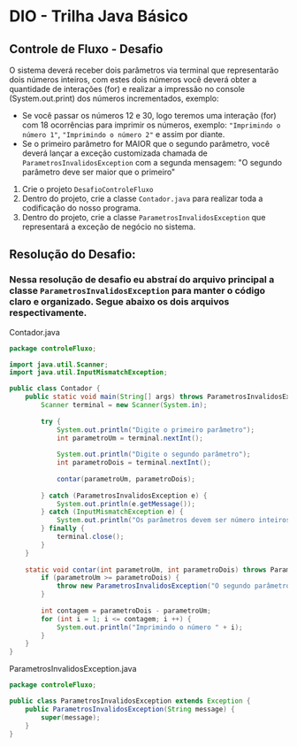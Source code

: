 # DIO - Trilha Java Básico

## Controle de Fluxo - Desafio

O sistema deverá receber dois parâmetros via terminal que representarão dois números inteiros, com estes dois números você deverá obter a quantidade de interações (for) e realizar a impressão no console (System.out.print) dos números incrementados, exemplo:

* Se você passar os números 12 e 30, logo teremos uma interação (for) com 18 ocorrências para imprimir os números, exemplo: `"Imprimindo o número 1"`, `"Imprimindo o número 2"` e assim por diante.
* Se o primeiro parâmetro for MAIOR que o segundo parâmetro, você deverá lançar a exceção customizada chamada de `ParametrosInvalidosException` com a segunda mensagem: "O segundo parâmetro deve ser maior que o primeiro"   

1. Crie o projeto `DesafioControleFluxo`
2. Dentro do projeto, crie a classe `Contador.java` para realizar toda a codificação do nosso programa.
3. Dentro do projeto, crie a classe `ParametrosInvalidosException` que representará a exceção de negócio no sistema. 


## Resolução do Desafio:

### Nessa resolução de desafio eu abstraí do arquivo principal a classe `ParametrosInvalidosException` para manter o código claro e organizado. Segue abaixo os dois arquivos respectivamente.

Contador.java
```java
package controleFluxo;

import java.util.Scanner;
import java.util.InputMismatchException;

public class Contador {
	public static void main(String[] args) throws ParametrosInvalidosException {
		Scanner terminal = new Scanner(System.in);
		
		try {
			System.out.println("Digite o primeiro parâmetro");
			int parametroUm = terminal.nextInt();
			
			System.out.println("Digite o segundo parâmetro");
			int parametroDois = terminal.nextInt();
			
			contar(parametroUm, parametroDois);
			
		} catch (ParametrosInvalidosException e) {
			System.out.println(e.getMessage());
		} catch (InputMismatchException e) {
			System.out.println("Os parâmetros devem ser número inteiros");
		} finally {
			terminal.close();
		}
	}
	
	static void contar(int parametroUm, int parametroDois) throws ParametrosInvalidosException {
		if (parametroUm >= parametroDois) {
			throw new ParametrosInvalidosException("O segundo parâmetro deve ser maior que o primeiro!");
		}
		
		int contagem = parametroDois - parametroUm;
		for (int i = 1; i <= contagem; i ++) {
			System.out.println("Imprimindo o número " + i);
		}
	}
}
```

ParametrosInvalidosException.java
```java
package controleFluxo;

public class ParametrosInvalidosException extends Exception {
	public ParametrosInvalidosException(String message) {
		super(message);
	}
}
